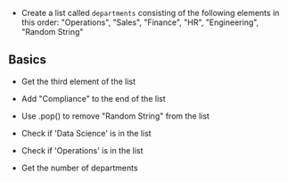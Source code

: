 - Create a list called `departments` consisting of the following elements in this order:
"Operations", "Sales", "Finance", "HR", "Engineering", "Random String"


## Basics

- Get the third element of the list

- Add "Compliance" to the end of the list

- Use .pop() to remove "Random String" from the list

- Check if 'Data Science' is in the list

- Check if 'Operations' is in the list

- Get the number of departments

